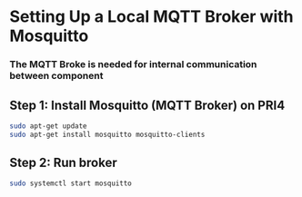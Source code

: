 # Setting Up a Local MQTT Broker with Mosquitto

### The MQTT Broke is needed for internal communication between component 

## Step 1: Install Mosquitto (MQTT Broker) on PRI4

```bash
sudo apt-get update
sudo apt-get install mosquitto mosquitto-clients
```

## Step 2: Run broker

```bash
sudo systemctl start mosquitto
```
